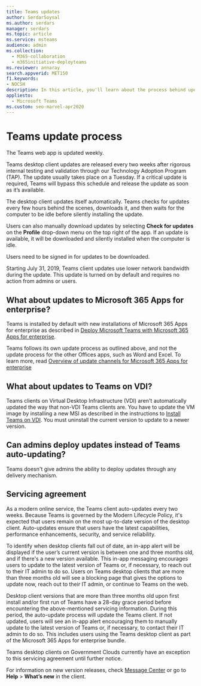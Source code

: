 ```yaml
---
title: Teams updates
author: SerdarSoysal
ms.author: serdars
manager: serdars
ms.topic: article
ms.service: msteams
audience: admin
ms.collection: 
  - M365-collaboration
  - m365initiative-deployteams
ms.reviewer: annaray
search.appverid: MET150
f1.keywords:
- NOCSH
description: In this article, you'll learn about the process behind updating the Microsoft Teams desktop client.
appliesto: 
  - Microsoft Teams
ms.custom: seo-marvel-apr2020
---
```


# Teams update process

The Teams web app is updated weekly.

Teams desktop client updates are released every two weeks after rigorous internal testing and validation through our Technology Adoption Program (TAP). The update usually takes place on a Tuesday. If a critical update is required, Teams will bypass this schedule and release the update as soon as it’s available.

The desktop client updates itself automatically. Teams checks for updates every few hours behind the scenes, downloads it, and then waits for the computer to be idle before silently installing the update.

Users can also manually download updates by selecting **Check for updates** on the **Profile** drop-down menu on the top right of the app. If an update is available, it will be downloaded and silently installed when the computer is idle.

Users need to be signed in for updates to be downloaded.

Starting July 31, 2019, Teams client updates use lower network bandwidth during the update. This update is turned on by default and requires no action from admins or users.

## What about updates to Microsoft 365 Apps for enterprise?

Teams is installed by default with new installations of Microsoft 365 Apps for enterprise as described in [Deploy Microsoft Teams with Microsoft 365 Apps for enterprise](/DeployOffice/teams-install).

Teams follows its own update process as outlined above, and not the update process for the other Offices apps, such as Word and Excel. To learn more, read [Overview of update channels for Microsoft 365 Apps for enterprise](/DeployOffice/overview-of-update-channels-for-office-365-proplus)

## What about updates to Teams on VDI?

Teams clients on Virtual Desktop Infrastructure (VDI) aren't automatically updated the way that non-VDI Teams clients are. You have to update the VM image by installing a new MSI as described in the instructions to [Install Teams on VDI](teams-for-vdi.md). You must uninstall the current version to update to a newer version.

## Can admins deploy updates instead of Teams auto-updating?

Teams doesn't give admins the ability to deploy updates through any delivery mechanism.

## Servicing agreement

As a modern online service, the Teams client auto-updates every two weeks. Because Teams is governed by the Modern Lifecycle Policy, it's expected that users remain on the most up-to-date version of the desktop client. Auto-updates ensure that users have the latest capabilities, performance enhancements, security, and service reliability.

To identify when desktop clients fall out of date, an in-app alert will be displayed if the user’s current version is between one and three months old, and if there's a new version available. This in-app messaging encourages users to update to the latest version of Teams or, if necessary, to reach out to their IT admin to do so. Users on Teams desktop clients that are more than three months old will see a blocking page that gives the options to update now, reach out to their IT admin, or continue to Teams on the web.

Desktop client versions that are more than three months old upon first install and/or first run of Teams have a 28-day grace period before encountering the above-mentioned servicing information. During this period, the auto-update process will update the Teams client. If not updated, users will see an in-app alert encouraging them to manually update to the latest version of Teams or, if necessary, to contact their IT admin to do so. This includes users using the Teams desktop client as part of the Microsoft 365 Apps for enterprise bundle.

Teams desktop clients on Government Clouds currently have an exception to this servicing agreement until further notice.

For information on new version releases, check [Message Center](https://admin.microsoft.com/AdminPortal/Home#/MessageCenter) or go to **Help** > **What’s new** in the client.
